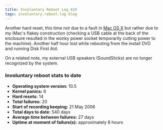 ```yaml
---
title: Involuntary Reboot Log #20
tags: involuntary.reboot.log blog
---
```


Another hard reset, this time not due to a fault in [Mac OS X](http://www.wincent.com/knowledge-base/Mac%20OS%20X) but rather due to my iMac's flakey construction (checking a USB cable at the back of the enclosure resulted in the wonky power socket temporarily cutting power to the machine). Another half hour lost while rebooting from the install DVD and running Disk First Aid.

On a related note, my external USB speakers (SoundSticks) are no longer recognized by the system.

### Involuntary reboot stats to date

-   **Operating system version:** 10.5
-   **Kernel panics:** 6
-   **Hard resets:** 14
-   **Total failures:** 20
-   **Start of recording keeping:** 21 May 2006
-   **Total days to date:** 540 days
-   **Average time between failures:** 27 days
-   **Uptime at moment of failure(s):** approximately 8 hours
